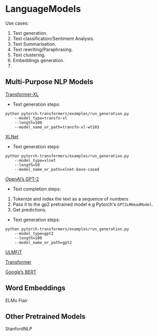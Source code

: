 # LanguageModels

Use cases:
1. Text generation.
2. Text classification/Sentiment Analysis.
3. Text Summarisation.
4. Text rewriting/Paraphrasing.
5. Text clustering.
6. Embeddings generation.
7. 

## Multi-Purpose NLP Models

[Transformer-XL](transformer_xl.py)
- Text generation steps:
```
python pytorch-transformers/examples/run_generation.py 
    --model_type=transfo-xl 
    --length=100 
    --model_name_or_path=transfo-xl-wt103
```



[XLNet](xlnet.py)
- Text generation steps:
```
python pytorch-transformers/examples/run_generation.py
    --model_type=xlnet
    --length=50
    --model_name_or_path=xlnet-base-cased
```


[OpenAI’s GPT-2](gpt2.py)
- Text completion steps:
1. Tokenize and index the text as a sequence of numbers
2. Pass it to the gp2 pretrained model e.g Pytorch's `GPT2LMHeadModel`. 
3. Get predictions.

- Text generation steps:
```
python pytorch-transformers/examples/run_generation.py
    --model_type=gpt2
    --length=100
    --model_name_or_path=gpt2
```

[ULMFiT](ulmfit.py)


[Transformer](transformer.py)


[Google’s BERT](bert.py)






## Word Embeddings
ELMo
Flair

## Other Pretrained Models
StanfordNLP
 
